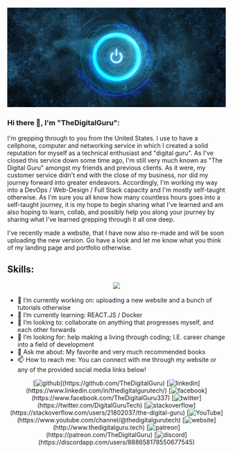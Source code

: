 ![Designing, Developing, and soon to be sharing Tutorials, Videos, &  Other Resources](https://github.com/TheDigitalGuru/TheDigitalGuru/blob/main/DigiGuruLogoBanner.jpg)

### Hi there 👋, I'm "TheDigitalGuru":
I'm grepping through to you from the United States. I use to have a cellphone, computer and networking service in which I created a solid reputation for myself as a technical enthusiast and "digital guru". As I've closed this service down some time ago, I'm still very much known as "The Digital Guru" amongst my friends and previous clients. As it were, my customer service didn't end with the close of my business, nor did my journey forward into greater endeavors. Accordingly, I'm working my way into a DevOps / Web-Design / Full Stack capacity and I'm mostly self-taught otherwise. As I'm sure you all know how many countless hours goes into a self-taught journey, it is my hope to begin sharing what I've learned and am also hoping to learn, collab, and possibly help you along your journey by sharing what I've learned grepping through it all one deep. 

I've recently made a website, that I have now also re-made and will be soon uploading the new version. 
Go have a look and let me know what you think of my landing page and portfolio otherwise.

## Skills: 
<p align="center">
    <a href="https://skillicons.dev">
        <img src="https://skillicons.dev/icons?i=js,html,css,bootstrap,jquery,js,mysql,php,py,cloudflare,bash,linux,arduino,github,visualstudio">
    </a>
</p>

- 🔭 I’m currently working on: uploading a new website and a bunch of tutorials otherwise 
- 🌱 I’m currently learning: REACT.JS / Docker 
- 👯 I’m looking to: collaborate on anything that progresses myself, and each other forwards 
- 🤔 I’m looking for: help making a living through coding; I.E. career change into a field of development
- 💬 Ask me about: My favorite and very much recommended books 
- 📫 How to reach me: You can connect with me through my website or any of the provided social media links below!
<p align="center">
    [<img src='https://cdn.jsdelivr.net/npm/simple-icons@3.0.1/icons/github.svg' alt='github' height='40'>](https://github.com/TheDigitalGuru)  
    [<img src='https://cdn.jsdelivr.net/npm/simple-icons@3.0.1/icons/linkedin.svg' alt='linkedin' height='40'>](https://www.linkedin.com/in/thedigitalgurutech/)       [<img src='https://cdn.jsdelivr.net/npm/simple-icons@3.0.1/icons/facebook.svg' alt='facebook' height='40'>](https://www.facebook.com/TheDigitalGuru337)  
    [<img src='https://cdn.jsdelivr.net/npm/simple-icons@3.0.1/icons/twitter.svg' alt='twitter' height='40'>](https://twitter.com/DigitalGuruTech)  
    [<img src='https://cdn.jsdelivr.net/npm/simple-icons@3.0.1/icons/stackoverflow.svg' alt='stackoverflow' height='40'>](https://stackoverflow.com/users/21802037/the-digital-guru)  
    [<img src='https://cdn.jsdelivr.net/npm/simple-icons@3.0.1/icons/youtube.svg' alt='YouTube' height='40'>](https://www.youtube.com/channel/@thedigitalgurutech) 
    [<img src='https://cdn.jsdelivr.net/npm/simple-icons@3.0.1/icons/icloud.svg' alt='website' height='40'>](http://www.thedigitalguru.tech)  
    [<img src='https://cdn.jsdelivr.net/npm/simple-icons@3.0.1/icons/patreon.svg' alt='patreon' height='40'>](https://patreon.com/TheDigitalGuru)  
    [<img src='https://cdn.jsdelivr.net/npm/simple-icons@3.0.1/icons/discord.svg' alt='discord' height='40'>](https://discordapp.com/users/888658178550677545)  
</p>
